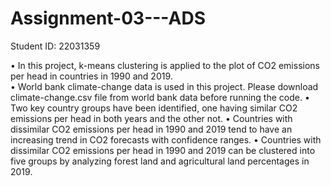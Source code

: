 # Assignment-03---ADS
Student ID: 22031359

• In this project,  k-means clustering is applied to the plot of CO2 emissions per head in countries in 1990 and 2019. <br /> 
• World bank climate-change data is used in this project. Please download climate-change.csv file from world bank data before running the code.
• Two key country groups have been identified, one having similar CO2 emissions per head in both years and the other not.
• Countries with dissimilar CO2 emissions per head in 1990 and 2019 tend to have an increasing trend in CO2 forecasts with confidence ranges.
• Countries with dissimilar CO2 emissions per head in 1990 and 2019 can be clustered into five groups by analyzing forest land and agricultural land percentages in 2019.
